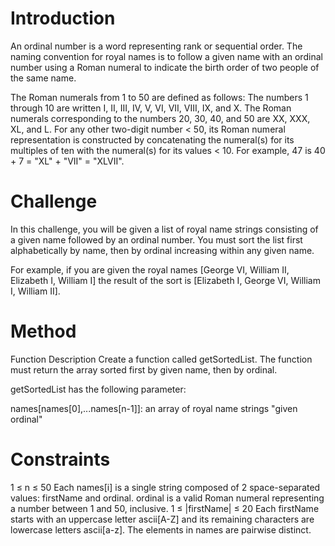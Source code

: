 # Introduction
An ordinal number is a word representing rank or sequential order. The naming convention for royal names is to follow a given name with an ordinal number using a Roman numeral to indicate the birth order of two people of the same name.

The Roman numerals from 1 to 50 are defined as follows: The numbers 1 through 10 are written I, II, III, IV, V, VI, VII, VIII, IX, and X. The Roman numerals corresponding to the numbers 20, 30, 40, and 50 are XX, XXX, XL, and L. For any other two-digit number < 50, its Roman numeral representation is constructed by concatenating the numeral(s) for its multiples of ten with the numeral(s) for its values < 10. For example, 47 is 40 + 7 = "XL" + "VII" = "XLVII".

# Challenge
In this challenge, you will be given a list of royal name strings consisting of a given name followed by an ordinal number. You must sort the list first alphabetically by name, then by ordinal increasing within any given name.

For example, if you are given the royal names [George VI, William II, Elizabeth I, William I] the result of the sort is [Elizabeth I, George VI, William I, William II].


# Method
Function Description Create a function called getSortedList. The function must return the array sorted first by given name, then by ordinal.

getSortedList has the following parameter:

names[names[0],...names[n-1]]: an array of royal name strings "given ordinal"

# Constraints
1 ≤ n ≤ 50
Each names[i] is a single string composed of 2 space-separated values: firstName and ordinal.
ordinal is a valid Roman numeral representing a number between 1 and 50, inclusive.
1 ≤ |firstName| ≤ 20
Each firstName starts with an uppercase letter ascii[A-Z] and its remaining characters are lowercase letters ascii[a-z].
The elements in names are pairwise distinct.
